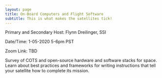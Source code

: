```yaml
---
layout: page
title: On-Board Computers and Flight Software
subtitle: This is what makes the satellites tick!
---
```



Primary and Secondary Host: Flynn Dreilinger, SSI

Date/Time: 1-05-2020 5-6pm PST

Zoom Link: TBD


Survey of COTS and open-source hardware and software stacks for space. Learn about best practices and frameworks for writing instructions that tell your satellite how to complete its mission.
